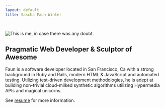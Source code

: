 ```yaml
---
layout: default
title: Sascha Faun Winter

---
```

<div class="row page-header">
  <div class="span2">
    <img src="//assets.saschawinter.com/static_assets/suit_up.jpg" alt="This is me, in case there was any doubt." />
  </div>
  <div class="span6">
    <h2>Pragmatic Web Developer &amp; Sculptor of Awesome</h2>
    <p>Faun is a software developer located in San Francisco, Ca with a strong background in Ruby and Rails, modern HTML & JavaScript and automated testing. Utilizing test-driven development methodologies, he is adept at building non-trivial cloud-milked synthetic algorithms utilizing Hypermedia APIs and magical unicorns.</p>
    <p>See <a href="resume.html">resume</a> for more information.</p>
  </div>
</div>
